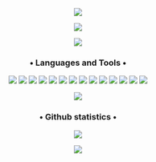 <p align="center">
  <img src='https://capsule-render.vercel.app/api?type=rect&color=gradient&height=2.5'>
</p>
<p align="center">
  <img src='https://i.imgur.com/dicdaJk.png'/>
</p>

<p align="center">
  <img src='https://capsule-render.vercel.app/api?type=rect&color=gradient&height=2.5'>
  <h3 align="center">• Languages and Tools •</h3>
</p>

<p align="center">
  <img draggable="false" src="https://img.shields.io/badge/HTML-239120?style=for-the-badge&logo=html5&logoColor=white" />
  <img draggable="false" src="https://img.shields.io/badge/CSS-239120?&style=for-the-badge&logo=css3&logoColor=white" />
  <img draggable="false" src="https://img.shields.io/badge/Tailwind_CSS-38B2AC?style=for-the-badge&logo=tailwind-css&logoColor=white" />
  <img draggable="false" src="https://img.shields.io/badge/Bootstrap-563D7C?style=for-the-badge&logo=bootstrap&logoColor=white" />
  <img draggable="false" src="https://img.shields.io/badge/JavaScript-F7DF1E?style=for-the-badge&logo=javascript&logoColor=black" />
  <img draggable="false" src="https://img.shields.io/badge/Node.js-43853D?style=for-the-badge&logo=node.js&logoColor=white" />
  <img draggable="false" src="https://img.shields.io/badge/Next-black?style=for-the-badge&logo=next.js&logoColor=white" />
  <img draggable="false" src="https://img.shields.io/badge/nestjs-%23E0234E.svg?style=for-the-badge&logo=nestjs&logoColor=white" />
  <img draggable="false" src="https://img.shields.io/badge/React-20232A?style=for-the-badge&logo=react&logoColor=61DAFB" />
  <img draggable="false" src="https://img.shields.io/badge/TypeScript-007ACC?style=for-the-badge&logo=typescript&logoColor=white" />
  <img draggable="false" src="https://img.shields.io/badge/express.js-%23404d59.svg?style=for-the-badge&logo=express&logoColor=%2361DAFB" />
  <img draggable="false" src="https://img.shields.io/badge/Java-ED8B00?style=for-the-badge&logo=java&logoColor=white" />
  <img draggable="false" src="https://img.shields.io/badge/MongoDB-4EA94B?style=for-the-badge&logo=mongodb&logoColor=white" />
  <img draggable="false" src="https://img.shields.io/badge/MySQL-00000F?style=for-the-badge&logo=mysql&logoColor=white" />
</p>

<p align="center">
  <img src='https://capsule-render.vercel.app/api?type=rect&color=gradient&height=2.5'>
    <h3 align="center">• Github statistics •</h3>
</p>
<div align= "center">
<img src="https://github-readme-stats-mu-dusky.vercel.app/api?username=vkicpeross&show_icons=true&theme=radical&count_private=true&include_all_commits=true"&custom_title="My Stats" align = "center"/>
</div>

<p align="center">
  <img src='https://capsule-render.vercel.app/api?type=rect&color=gradient&height=2.5'>
</p>
